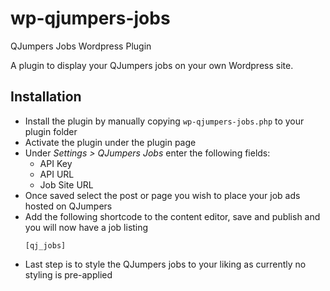 # wp-qjumpers-jobs
QJumpers Jobs Wordpress Plugin

A plugin to display your QJumpers jobs on your own Wordpress site.


## Installation 

- Install the plugin by manually copying `wp-qjumpers-jobs.php` to your plugin folder
- Activate the plugin under the plugin page
- Under *Settings > QJumpers Jobs* enter the following fields:
    - API Key
    - API URL
    - Job Site URL
- Once saved select the post or page you wish to place your job ads hosted on QJumpers
- Add the following shortcode to the content editor, save and publish and you will now have a job listing
    ```
    [qj_jobs]
    ```
- Last step is to style the QJumpers jobs to your liking as currently no styling is pre-applied